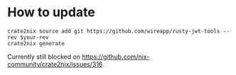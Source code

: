 # How to update

```
crate2nix source add git https://github.com/wireapp/rusty-jwt-tools --rev $your-rev
crate2nix generate
```

Currently still blocked on https://github.com/nix-community/crate2nix/issues/316.

